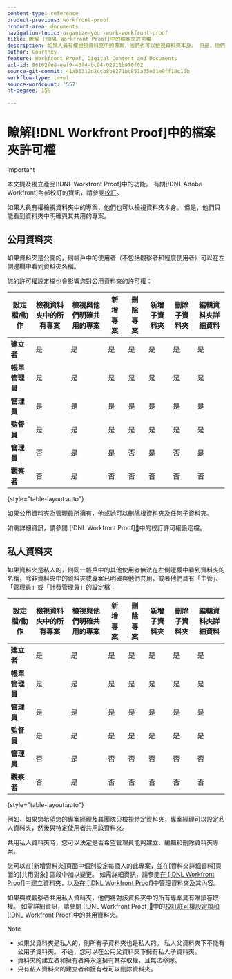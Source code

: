 ```yaml
---
content-type: reference
product-previous: workfront-proof
product-area: documents
navigation-topic: organize-your-work-workfront-proof
title: 瞭解 [!DNL Workfront Proof]中的檔案夾許可權
description: 如果人員有權檢視資料夾中的專案，他們也可以檢視資料夾本身。 但是，他們只能看到資料夾中明確與其共用的專案。
author: Courtney
feature: Workfront Proof, Digital Content and Documents
exl-id: 96162fe8-eef9-40f4-bc94-02911b970f02
source-git-commit: 41ab1312d2ccb8b8271bc851a35e31e9ff18c16b
workflow-type: tm+mt
source-wordcount: '557'
ht-degree: 15%

---
```


# 瞭解[!DNL Workfront Proof]中的檔案夾許可權

>[!IMPORTANT]
>
>本文提及獨立產品[!DNL Workfront Proof]中的功能。 有關[!DNL Adobe Workfront]內部校訂的資訊，請參閱[校訂](../../../review-and-approve-work/proofing/proofing.md)。

如果人員有權檢視資料夾中的專案，他們也可以檢視資料夾本身。 但是，他們只能看到資料夾中明確與其共用的專案。

## 公用資料夾

如果資料夾是公開的，則帳戶中的使用者（不包括觀察者和輕度使用者）可以在左側邊欄中看到資料夾名稱。

您的許可權設定檔也會影響您對公用資料夾的許可權：

| **設定檔/動作** | **檢視資料夾中的所有專案** | **檢視與他們明確共用的專案** | **新增專案** | **刪除專案** | **新增子資料夾** | **刪除子資料夾** | **編輯資料夾詳細資料** |
|---|---|---|---|---|---|---|---|
| **建立者** | 是 | 是 | 是 | 是 | 是 | 是 | 是 |
| **帳單管理員** | 是 | 是 | 是 | 是 | 是 | 是 | 是 |
| **管理員** | 是 | 是 | 是 | 是 | 是 | 是 | 是 |
| **監督員** | 是 | 是 | 是 | 是 | 是 | 是 | 是 |
| **管理員** | 否 | 是 | 是 | 否 | 是 | 否 | 是 |
| **觀察者** | 否 | 是 | 否 | 否 | 否 | 否 | 否 |

{style="table-layout:auto"}

如果公用資料夾為管理員所擁有，他或她可以刪除根資料夾及任何子資料夾。

如需詳細資訊，請參閱 [!DNL Workfront Proof][&#128279;](../../../workfront-proof/wp-acct-admin/account-settings/proof-perm-profiles-in-wp.md)中的校訂許可權設定檔。

## 私人資料夾

如果資料夾是私人的，則同一帳戶中的其他使用者無法在左側邊欄中看到資料夾的名稱，除非資料夾中的資料夾或專案已明確與他們共用，或者他們具有「主管」、「管理員」或「計費管理員」的設定檔：

| **設定檔/動作** | **檢視資料夾中的所有專案** | **檢視與他們明確共用的專案** | **新增專案** | **刪除專案** | **新增子資料夾** | **刪除子資料夾** | **編輯資料夾詳細資料** |
|---|---|---|---|---|---|---|---|
| **建立者** | 是 | 是 | 是 | 是 | 是 | 是 | 是 |
| **帳單管理員** | 是 | 是 | 是 | 是 | 是 | 是 | 是 |
| **管理員** | 是 | 是 | 是 | 是 | 是 | 是 | 是 |
| **監督員** | 是 | 是 | 是 | 是 | 是 | 是 | 是 |
| **管理員** | 否 | 是 | 否 | 否 | 否 | 否 | 否 |
| **觀察者** | 否 | 是 | 否 | 否 | 否 | 否 | 否 |

{style="table-layout:auto"}

例如，如果您希望您的專案經理及其團隊只檢視特定資料夾，專案經理可以設定私人資料夾，然後與特定使用者共用該資料夾。

共用私人資料夾時，您可以決定是否希望管理員能夠建立、編輯和刪除資料夾專案。

您可以在[新增資料夾]頁面中個別設定每個人的此專案，並在[資料夾詳細資料]頁面的[共用對象] 區段中加以變更。 如需詳細資訊，請參閱[在 [!DNL Workfront Proof]](../../../workfront-proof/wp-work-proofsfiles/organize-your-work/create-folders.md)中建立資料夾，以及[在 [!DNL Workfront Proof]](../../../workfront-proof/wp-work-proofsfiles/organize-your-work/manage-folders-and-contents.md)中管理資料夾及其內容。

如果與或觀察者共用私人資料夾，他們將對該資料夾中的所有專案具有唯讀存取權。 如需詳細資訊，請參閱 [!DNL Workfront Proof][&#128279;](../../../workfront-proof/wp-acct-admin/account-settings/proof-perm-profiles-in-wp.md)中的[校訂許可權設定檔和 [!DNL Workfront Proof]](../../../workfront-proof/wp-work-proofsfiles/organize-your-work/share-folders.md)中的共用資料夾。

>[!NOTE]
>
>* 如果父資料夾是私人的，則所有子資料夾也是私人的。 私人父資料夾下不能有公用子資料夾。 不過，您可以在公用父資料夾下擁有私人子資料夾。
>* 資料夾的建立者和擁有者將永遠擁有其存取權，且無法移除。
>* 只有私人資料夾的建立者和擁有者可以刪除資料夾。

